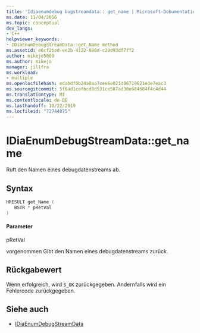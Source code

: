 ```yaml
---
title: 'Idiaenumdebug bugstreamdata:: get_name | Microsoft-Dokumentation'
ms.date: 11/04/2016
ms.topic: conceptual
dev_langs:
- C++
helpviewer_keywords:
- IDiaEnumDebugStreamData::get_Name method
ms.assetid: e6cf2bed-ee2b-4122-886d-c20d93df7ff2
author: mikejo5000
ms.author: mikejo
manager: jillfra
ms.workload:
- multiple
ms.openlocfilehash: edabdf0b24a0aa7cee6e021d86719621e4e7eac3
ms.sourcegitcommit: 5f6ad1cefbcd3d531ce587ad30e684684f4c4d44
ms.translationtype: MT
ms.contentlocale: de-DE
ms.lasthandoff: 10/22/2019
ms.locfileid: "72744875"
---
```

# <a name="idiaenumdebugstreamdataget_name"></a>IDiaEnumDebugStreamData::get_name
Ruft den Namen eines debugdatenstreams ab.

## <a name="syntax"></a>Syntax

```C++
HRESULT get_Name ( 
   BSTR * pRetVal
)
```

#### <a name="parameters"></a>Parameter
 pRetVal

vorgenommen Gibt den Namen eines debugdatenstreams zurück.

## <a name="return-value"></a>Rückgabewert
 Wenn erfolgreich, wird `S_OK` zurückgegeben. Andernfalls wird ein Fehlercode zurückgegeben.

## <a name="see-also"></a>Siehe auch
- [IDiaEnumDebugStreamData](../../debugger/debug-interface-access/idiaenumdebugstreamdata.md)